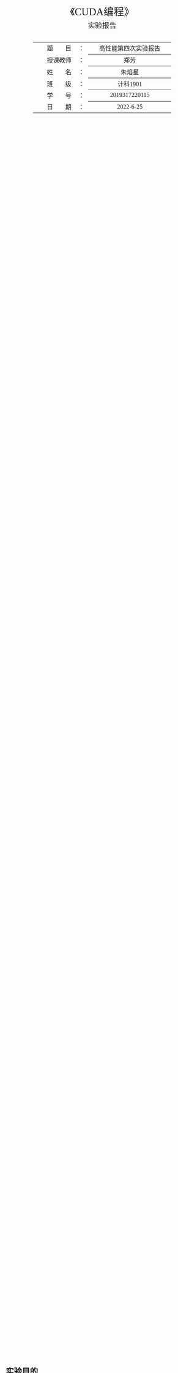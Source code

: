 <div class="cover" style="page-break-after:always;font-family:方正公文仿宋;width:100%;height:100%;border:none;margin: 0 auto;text-align:center;">
    <div style="width:60%;margin: 0 auto;height:0;padding-bottom:10%;">
        </br>
        <img src="https://s1.vika.cn/space/2022/06/11/f9da4f7f70174c899c960d7644cdaf76" alt="校名" style="width:100%;"/>
    </div>
    </br></br></br></br></br>
    <div style="width:60%;margin: 0 auto;height:0;padding-bottom:40%;">
        <img src="https://s1.vika.cn/space/2022/06/11/03e97917bb634f1b9468b3a4b9e2c5a7" alt="校徽" style="width:80%;"/>
	</div>
		</br></br></br>
    <span style="font-family:华文黑体Bold;text-align:center;font-size:20pt;margin: 10pt auto;line-height:30pt;">《CUDA编程》</span>
    <p style="text-align:center;font-size:14pt;margin: 0 auto">实验报告 </p>
    </br>
    </br>
    <table style="border:none;text-align:center;width:72%;font-family:仿宋;font-size:14px; margin: 0 auto;">
    <tbody style="font-family:方正公文仿宋;font-size:12pt;">
    	<tr style="font-weight:normal;"> 
    		<td style="width:20%;text-align:right;">题　　目</td>
    		<td style="width:2%">：</td> 
    		<td style="width:40%;font-weight:normal;border-bottom: 1px solid;text-align:center;font-family:华文仿宋"> 高性能第四次实验报告</td>     </tr>
    	<tr style="font-weight:normal;"> 
    		<td style="width:20%;text-align:right;">授课教师</td>
    		<td style="width:2%">：</td> 
    		<td style="width:40%;font-weight:normal;border-bottom: 1px solid;text-align:center;font-family:华文仿宋">郑芳 </td>     </tr>
    	<tr style="font-weight:normal;"> 
    		<td style="width:20%;text-align:right;">姓　　名</td>
    		<td style="width:2%">：</td> 
    		<td style="width:40%;font-weight:normal;border-bottom: 1px solid;text-align:center;font-family:华文仿宋"> 朱焰星</td>     </tr>
        <tr style="font-weight:normal;"> 
    		<td style="width:20%;text-align:right;">班　　级</td>
    		<td style="width:2%">：</td> 
    		<td style="width:40%;font-weight:normal;border-bottom: 1px solid;text-align:center;font-family:华文仿宋"> 计科1901</td>     </tr>
    	<tr style="font-weight:normal;"> 
    		<td style="width:20%;text-align:right;">学　　号</td>
    		<td style="width:2%">：</td> 
    		<td style="width:40%;font-weight:normal;border-bottom: 1px solid;text-align:center;font-family:华文仿宋">2019317220115 </td>     </tr>
    	<tr style="font-weight:normal;"> 
    		<td style="width:20%;text-align:right;">日　　期</td>
    		<td style="width:2%">：</td> 
    		<td style="width:40%;font-weight:normal;border-bottom: 1px solid;text-align:center;font-family:华文仿宋">2022-6-25</td>     </tr>
    </tbody>              
    </table>
</div>



<!-- 注释语句：导出PDF时会在这里分页 -->

## 实验目的

描述本实验的学习目的及你对本实验的学习预期。）

1. 将理论课中学习到的知识与实践结合，加深理解
2. 通过CUDA编程实现任务，了解并掌握基本函数的含义和用法。
3. 采用多种方法优化，认识不同方法实际使用效果的不同。

## 实验环境

（请描述本实验教学活动所使用的实际环境。）

实验环境如下，使用`nvidia-smi`查看GPU型号
<img src="https://s1.vika.cn/space/2022/06/25/9cb279015f0e4f8c88385be637728196" alt="image-20220625160331306" style="zoom:57%;" />

## 实验任务

计算一个32维度向量与1024个32维向量的欧式距离，并对其距离进行排序。

## 实验内容与过程

代码中的计时都只测了用于核函数计算的时间，而不包含数据拷贝的部分。目的是对比核函数的性能。

由于没有计入拷贝等预处理的时间，那些需要计算转置或者预读取的算法在这里会有优势一些。

### global memory

最基础的矩阵向量乘法。

设定线程块都是一维的，每个 CUDA 线程计算矩阵的一行与向量乘积，这样各线程之间没有读写冲突，不需要使用原子操作。

```c++
void __global__ MatVecMulGlobalMemory(const lf *A, const lf *B, lf *C, const size_t nRow, const size_t nCol)
{
	const size_t i = blockDim.x * blockIdx.x + threadIdx.x;
	if (i < nRow)
	{
		lf res = 0; //将结果先存在寄存器里，减少对向量C的访存
		for (size_t j = 0; j < nCol; ++j)
			res += A[i * nCol + j] * B[j];
		C[i] = res;
	}
}
```
### 合并访存

合并（coalesced）：数据从全局内存到SM（stream-multiprocessor）的传输，会进行cache，如果cache命中了，下一次的访问的耗时将大大减少。

合并访存：相邻的线程访问段对齐的地址，所有线程访问连续的对齐的内存块。

- 在之前的代码中:

`j == 0`时线程 0 访问A[0]，线程 1 访问A[nCol]，线程 2 访问A[2 * nCol]…
它们并不相邻，因此不满足合并访问的要求。

- 修改后的代码：

在这里我们把原来的矩阵𝐴求出转置$𝐴^𝑇$，此时`j == 0`时线程 0 访问At[0]，线程 1 访问At[1]，线程 2 访问At[2]…
此时满足了合并访问的要求。

```c++
void __global__ MatVecMulGlobalMemoryAlign(const lf *At, const lf *B, lf *C, const size_t nRow, const size_t nCol)
{
	const size_t i = blockDim.x * blockIdx.x + threadIdx.x;
	if (i < nRow)
	{
		lf res = 0;
		for (size_t j = 0; j < nCol; ++j)
			res += At[j * nRow + i] * B[j];
		C[i] = res;
	}
}
```


### constant memory 存放向量

#### constant memory 常量内存

Contant Memory用于保存在Kernel执行期间不会发生变化的数据。NVIDIA硬件提供64KB的Constan Memory。在某些情况，用Constant Memory替换Global Memory能有效的减少内存带宽。

constant Memory对于device来说只读但是对于host是可读可写。constant Memory和global Memory一样都位于DRAM，并且有一个独立的on-chip cache，比直接从constant Memory读取要快得多。每个SM上constant Memory cache大小限制为64KB。

constant Memory的获取方式不同于其它的GPU内存，对于constant Memory来说，最佳获取方式是warp中的32个thread获取constant Memory中的同一个地址。如果获取的地址不同的话，只能串行的服务这些获取请求了。

constant Memory使用`__constant__`限定符修饰变量。

#### 核函数

向量在计算过程中不会改变，且每个线程访问相同地址，因此可以把它放在 constant memory 中。

NVIDIA 硬件提供了 64KB 的常量内存，并且常量内存采用了不同于标准全局内存的处理方式。如果向量超过了 constant memory 的 64KB 上限，那就需要分批进行，多次传输和启动内核。

```c++
lf __constant__ d_Bc[(1 << 16) / sizeof(lf)]; //64KB
void __global__ MatVecMulConstantMemory(const lf *At, const lf *B, lf *C, const size_t nRow, const size_t nCol)
{
	const size_t i = blockDim.x * blockIdx.x + threadIdx.x;
	if (i < nRow)
	{
		lf res = 0;
		for (size_t j = 0; j < nCol; ++j)
			res += At[j * nRow + i] * d_Bc[j];
		C[i] = res;
	}
}
```
### shared memory 存放向量和矩阵

共享内存再大作业汇报时，拉屎也指出了可以利用这个方法进行优化。

#### shared memory 共享内存

global memory就是一块很大的on-board memory，并且有很高的latency。hared memory正好相反，是一块很小，低延迟的on-chip memory，比global memory拥有高得多的带宽。可以把他当做可编程的cache，其主要作用有：

- An intra-block thread communication channel 线程间交流通道

- A program-managed cache for global memory data可编程cache

- Scratch pad memory for transforming data to improve global memory access patterns

shared memory（SMEM）是GPU的重要组成之一。物理上，每个SM包含一个当前正在执行的block中所有thread共享的低延迟的内存池。SMEM使得同一个block中的thread能够相互合作，重用on-chip数据，并且能够显著减少kernel需要的global memory带宽。由于APP可以直接显式的操作SMEM的内容，所以又被称为可编程缓存。

由于shared memory和L1要比L2和global memory更接近SM，shared memory的延迟比global memory低20到30倍，带宽大约高10倍。

当一个block开始执行时，GPU会分配其一定数量的shared memory，这个shared memory的地址空间会由block中的所有thread 共享。shared memory是划分给SM中驻留的所有block的，也是GPU的稀缺资源。所以，使用越多的shared memory，能够并行的active就越少。

我们可以动态或者静态的分配shared Memory，其声明即可以在kernel内部也可以作为全局变量。

其标识符为：`__shared__`。

如果在kernel中声明的话，其作用域就是kernel内，否则是对所有kernel有效。如果shared Memory的大小在编译器未知的话，可以使用`extern`关键字修饰

#### 核函数

对于 block 内内存来说，向量都是共享的，因此我们可以使用比 constant memory 更快的 shared memory 来存储，此时相比较使用常量内存，我们免掉了向量比较大的时候多次数据拷贝和启动核函数的开销，也没有使用全局变量，增加了代码的可扩展性。当然，shared memory 更小，因此需要对向量进行分块处理。

另外需要更正的一个问题是，并不需要使用 shared memory 去存矩阵，因为在这个矩阵向量乘的过程中，每个矩阵元素只被访问了一次。此外，shared memory 的大小也并不足以存下完整的矩阵（甚至是向量）。
```c++
void __global__ MatVecMulSharedMemory(const lf *At, const lf *B, lf *C, const size_t nRow, const size_t nCol)
{
	extern lf __shared__ Bs[];
	const size_t i = blockDim.x * blockIdx.x + threadIdx.x;
	lf res = 0;
	for (size_t jBeg = 0, jEnd = blockDim.x < nCol ? blockDim.x : nCol;
		 jBeg < nCol;
		 jBeg += blockDim.x, jEnd += blockDim.x)
	{
		__syncthreads(); //防止有的进程还在读Bs
		if (jBeg + threadIdx.x < nCol)
			Bs[threadIdx.x] = B[jBeg + threadIdx.x];
		__syncthreads();
		if (i < nRow)
			for (size_t j = jBeg; j < jEnd; ++j)
				res += At[j * nRow + i] * Bs[j - jBeg];
	}
	if (i < nRow)
		C[i] = res;
}
```
### 完整代码

## 测试结果

### 距离排序结果

结果输出：
```c++
// 输出最后的结果
for (int i = 0; i < nRow; i++)
{
    printf("c[%d] = %f\n", i, h_C[i]);
    printf("Dev_c[%d] = %f\n", i, h_C_device[i]);
}
```

部分结果如下所示：
<img src="https://s1.vika.cn/space/2022/06/25/184af73732aa4b7ea9669f3c83cdbd38" alt="image-20220625154346311" style="zoom:50%;" />

### 运行时间

对比四种核函数运行的时间：
![image-20220625154601372](https://s1.vika.cn/space/2022/06/25/f250fa41920447d889b7c09219231dba)

1. global memory的运行时间是：**0.042592ms**

2. 合并访存的运行时间是：**0.016224ms**，性能提高了两倍多，充分说明了合并访存增大cache命中率可以大幅度提高程序性能。

3. constant memory的运行时间为：**0.011264ms**，与方法二相比，效果略微提高。使用常量内存可以提升运算性能的原因主要有两个：

   - 对常量内存的单次读操作可以广播到同个半线程束的其他15个线程，这种方式产生的内存流量只是使用全局内存时的$\frac{1}{16}$

   - 硬件将主动把常量数据缓存在 GPU 上。在第一次从常量内存的某个地址上读取后，当其他半线程束请求同一个地址时，那么将命中缓存，这同样减少了额外的内存流量。

4. Shared memory的运行时间为：1.821696ms。与方法三对比有一定的下降。分析原因如下：

   - 使用常量内存时，将原来的数据拷贝到常量内存的时间并没有被算进去，而这里读内存的过程是在核函数内部的。想来如果在更大的矩阵上进行计算，使用 shared memory 应该会有更好的表现。
   - 实验环境下上的显卡性能比较高，内存读写性能比以往的显卡都要强很多，因此对本来已经很快的 global memory 的优化效果没有那么明显了，而对应的核函数却比朴素的算法更复杂，一定程度上增加了运行的时间常数

   

## 实验总结

通过本次实验，接触了并实践了使用GPU编程的方法。不仅仅使用CPU工作，而是与GPU协同。之前只是在深度学习的课程中使用python深度学习框架pytorch接触到了GPU的并行，而本次是通过自己编写程序使用GPU，对设备的架构、工作模式、运行原理都有了更加深刻的理解。

在GPU编程上也会有一些困难之处。比如一些常规的函数在GPU上并不能正常使用，需要通过其他方法或者自带的其他函数实现功能。

